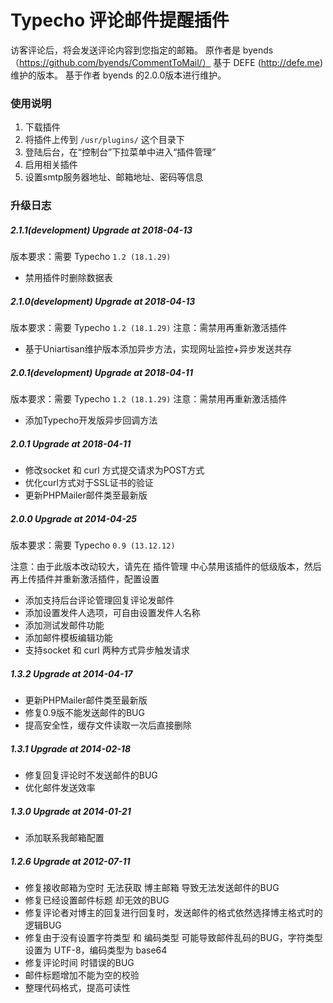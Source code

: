 ﻿Typecho 评论邮件提醒插件
=============
访客评论后，将会发送评论内容到您指定的邮箱。
原作者是 byends（https://github.com/byends/CommentToMail/） 基于 DEFE (http://defe.me) 维护的版本。
基于作者 byends 的2.0.0版本进行维护。


### 使用说明
1. 下载插件
2. 将插件上传到 `/usr/plugins/` 这个目录下
3. 登陆后台，在“控制台”下拉菜单中进入“插件管理”
4. 启用相关插件
5. 设置smtp服务器地址、邮箱地址、密码等信息

### 升级日志

##### 2.1.1(development) Upgrade at 2018-04-13
版本要求：需要 Typecho `1.2 (18.1.29)`
- 禁用插件时删除数据表

##### 2.1.0(development) Upgrade at 2018-04-13
版本要求：需要 Typecho `1.2 (18.1.29)`
注意：需禁用再重新激活插件
- 基于Uniartisan维护版本添加异步方法，实现网址监控+异步发送共存

##### 2.0.1(development) Upgrade at 2018-04-11
版本要求：需要 Typecho `1.2 (18.1.29)`
注意：需禁用再重新激活插件
- 添加Typecho开发版异步回调方法


##### 2.0.1 Upgrade at 2018-04-11
- 修改socket 和 curl 方式提交请求为POST方式
- 优化curl方式对于SSL证书的验证
- 更新PHPMailer邮件类至最新版

##### 2.0.0 Upgrade at 2014-04-25

版本要求：需要 Typecho `0.9 (13.12.12)`

注意：由于此版本改动较大，请先在 插件管理 中心禁用该插件的低级版本，然后再上传插件并重新激活插件，配置设置
- 添加支持后台评论管理回复评论发邮件
- 添加设置发件人选项，可自由设置发件人名称
- 添加测试发邮件功能
- 添加邮件模板编辑功能
- 支持socket 和 curl 两种方式异步触发请求

##### 1.3.2 Upgrade at 2014-04-17
- 更新PHPMailer邮件类至最新版
- 修复0.9版不能发送邮件的BUG
- 提高安全性，缓存文件读取一次后直接删除

##### 1.3.1 Upgrade at 2014-02-18
- 修复回复评论时不发送邮件的BUG
- 优化邮件发送效率

##### 1.3.0 Upgrade at 2014-01-21
 - 添加联系我邮箱配置
 
##### 1.2.6 Upgrade at 2012-07-11
- 修复接收邮箱为空时 无法获取 博主邮箱 导致无法发送邮件的BUG
- 修复已经设置邮件标题 却无效的BUG
- 修复评论者对博主的回复进行回复时，发送邮件的格式依然选择博主格式时的逻辑BUG
- 修复由于没有设置字符类型 和 编码类型 可能导致邮件乱码的BUG，字符类型设置为 UTF-8，编码类型为 base64
- 修复评论时间  时错误的BUG
- 邮件标题增加不能为空的校验
- 整理代码格式，提高可读性

